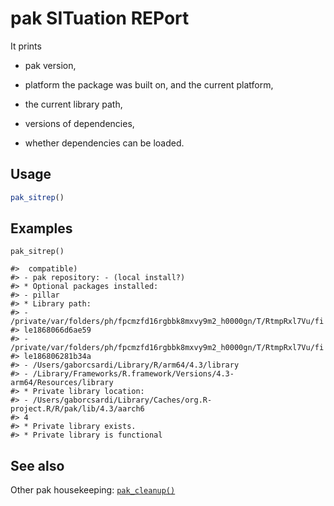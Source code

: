 # pak SITuation REPort

It prints

- pak version,

- platform the package was built on, and the current platform,

- the current library path,

- versions of dependencies,

- whether dependencies can be loaded.

## Usage

``` r
pak_sitrep()
```

## Examples

    pak_sitrep()

    #>  compatible)
    #> - pak repository: - (local install?)
    #> * Optional packages installed:
    #> - pillar
    #> * Library path:
    #> - /private/var/folders/ph/fpcmzfd16rgbbk8mxvy9m2_h0000gn/T/RtmpRxl7Vu/fi
    #> le1868066d6ae59
    #> - /private/var/folders/ph/fpcmzfd16rgbbk8mxvy9m2_h0000gn/T/RtmpRxl7Vu/fi
    #> le186806281b34a
    #> - /Users/gaborcsardi/Library/R/arm64/4.3/library
    #> - /Library/Frameworks/R.framework/Versions/4.3-arm64/Resources/library
    #> * Private library location:
    #> - /Users/gaborcsardi/Library/Caches/org.R-project.R/R/pak/lib/4.3/aarch6
    #> 4
    #> * Private library exists.
    #> * Private library is functional

## See also

Other pak housekeeping:
[`pak_cleanup()`](https://pak.r-lib.org/dev/reference/pak_cleanup.md)
